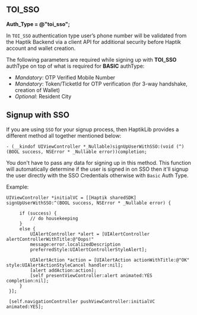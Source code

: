 ## **TOI_SSO**

**Auth_Type = @"toi_sso";**

In `TOI_SSO` authentication type user’s phone number will be validated from the Haptik Backend via a client API for additional security before Haptik account and wallet creation.

The following parameters are required while signing up with **TOI_SSO** authType on top of what is required for **BASIC** authType:

- *Mandatory*: OTP Verified Mobile Number
- *Mandatory*: Token/TicketId for OTP verification (for 3-way handshake, creation of Wallet)
- *Optional*: Resident City


## Signup with SSO

If you are using `SSO` for your signup process, then HaptikLib provides a different method all together mentioned below:

```
- (__kindof UIViewController *_Nullable)signUpUserWithSSO:(void (^)(BOOL success, NSError * _Nullable error))completion;
```

You don't have to pass any data for signing up in this method. This function will automatically determine if the user is signed in on SSO then it'll signup the user directly with the SSO Credentials otherwise with `Basic` Auth Type.

Example:

```
UIViewController *initialVC = [[Haptik sharedSDK] signUpUserWithSSO:^(BOOL success, NSError * _Nullable error) {

     if (success) {
         // do housekeeping
     }
     else {
         UIAlertController *alert = [UIAlertController alertControllerWithTitle:@"Oops!"
         message:error.localizedDescription
         preferredStyle:UIAlertControllerStyleAlert];

         UIAlertAction *action = [UIAlertAction actionWithTitle:@"OK" style:UIAlertActionStyleCancel handler:nil];
         [alert addAction:action];
         [self presentViewController:alert animated:YES completion:nil];
     }
 }];

 [self.navigationController pushViewController:initialVC animated:YES];
```
